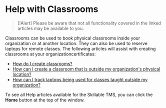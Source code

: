 # Help with Classrooms

> [!Alert] Please be aware that not all functionality covered in the linked articles may be available to you.

Classrooms can be used to book physical classrooms inside your organization or at another location. They can also be used to reserve laptops for remote classes. The following articles will assist with creating classrooms at your organizationcertificates:

- [How do I create classrooms?](../tms-administrators/classes/classrooms-equipment/create-classrooms.md)
- [How can I create a classroom that is outside my organization's physical location?](../tms-administrators/classes/classrooms-equipment/create-classroom-outside-org.md)
- [How can I track laptops being used for classes taught outside my organization?](../tms-administrators/classes/classrooms-equipment/track-laptops-being-used-for-classes-outside-org.md)

To see all Help articles available for the Skillable TMS, you can click the **Home** button at the top of the window.
